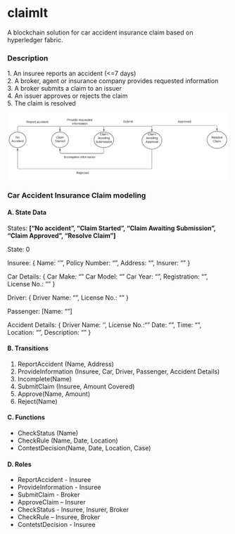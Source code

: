 # claimIt

A blockchain solution for car accident insurance claim based on
hyperledger fabric. <br>

<h3> Description </h3>
1. An insuree reports an accident (<=7 days) <br>
2. A broker, agent or insurance company provides requested information <br>
3. A broker submits a claim to an issuer <br>
4. An issuer approves or rejects the claim <br>
5. The claim is resolved <br>


![alt text](state_diag_claimIt.png?raw=true) <br>

<h3>Car Accident Insurance Claim modeling </h3>
<h4> A.  State Data </h4>
States: <strong> [“No accident”, “Claim Started”, “Claim Awaiting Submission”, “Claim Approved”, “Resolve Claim”]</strong><br>

State: 0 <br>

Insuree: { Name: ‘’”, Policy Number: “”, Address: “”, Insurer: “” } <br>

Car Details: { Car Make: “” Car Model: “” Car Year: “”, Registration: “”, License No.: “” } <br>

Driver: { Driver Name: “”, License No.: “” } <br>

Passenger: [Name: “”] <br>

Accident Details: { Driver Name: ‘’, License No.:“” Date: “”, Time: “”, Location: “”, Description: “” } <br>

<h4> B. Transitions </h4>
<ol>
    <li> ReportAccident (Name, Address) </li>
    <li> ProvideInformation (Insuree, Car, Driver, Passenger, Accident Details) </li>
    <li> Incomplete(Name) </li>
    <li> SubmitClaim (Insuree, Amount Covered) </li>
    <li> Approve(Name, Amount) </li>
    <li> Reject(Name) </li>
</ol>

<h4> C. Functions </h4>
<ul>
    <li> CheckStatus (Name) </li>
    <li> CheckRule (Name, Date, Location) </li>
    <li> ContestDecision(Name, Date, Location, Case) </li>
</ul>


<h4> D. Roles </h4>
<ul> 
    <li> ReportAccident - Insuree  </li>
    <li> ProvideInformation - Insuree  </li>
    <li> SubmitClaim - Broker </li>
    <li> ApproveClaim – Insurer </li>
    <li> CheckStatus - Insuree, Insurer, Broker </li>
    <li> CheckRule – Insuree, Broker </li>
    <li> ContetstDecision - Insuree </li>
</ul>

